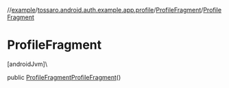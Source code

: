//[example](../../../index.md)/[tossaro.android.auth.example.app.profile](../index.md)/[ProfileFragment](index.md)/[ProfileFragment](-profile-fragment.md)

# ProfileFragment

[androidJvm]\

public [ProfileFragment](index.md)[ProfileFragment](-profile-fragment.md)()
